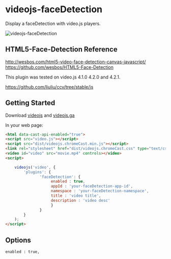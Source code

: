 # videojs-faceDetection

Display a faceDetection with video.js players.

![videojs-faceDetection](http://benjipott.fr/images/video.js-faceDetection.jpg)

## HTML5-Face-Detection Reference
http://wesbos.com/html5-video-face-detection-canvas-javascript/
https://github.com/wesbos/HTML5-Face-Detection

This plugin was tested on video.js 4.1.0 4.2.0 and 4.2.1.

https://github.com/liuliu/ccv/tree/stable/js

## Getting Started
Download [videojs](http://www.videojs.com/) and [videojs.ga](https://github.com/benjipott/videojs-faceDetection)

In your web page:
```html
<html data-cast-api-enabled="true">
<script src="video.js"></script>
<script src="dist/videojs.chromeCast.min.js"></script>
<link rel="stylesheet" href="dist/videojs.chromeCast.css" type="text/css" />
<video id="video" src="movie.mp4" controls></video>
<script>

    videojs('video', {
        'plugins': {
               'faceDetection': {
                    enabled : true,
                    appId : 'your-faceDetection-app-id',
                    namespace : 'your-faceDetection-namespace',
                    title : 'video title',
                    description : 'video desc'
                    }
               }
        }
    );
</script>
```

## Options

    enabled : true,